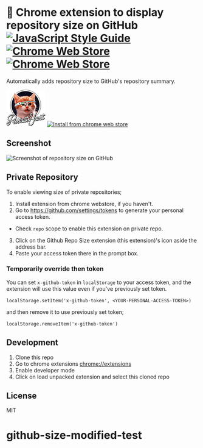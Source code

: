 # 🚀 Chrome extension to display repository size on GitHub [![JavaScript Style Guide](https://img.shields.io/badge/code%20style-standard-brightgreen.svg)](http://standardjs.com/) [![Chrome Web Store](https://img.shields.io/chrome-web-store/v/apnjnioapinblneaedefcnopcjepgkci.svg)](https://chrome.google.com/webstore/detail/github-repository-size/apnjnioapinblneaedefcnopcjepgkci) [![Chrome Web Store](https://img.shields.io/chrome-web-store/d/apnjnioapinblneaedefcnopcjepgkci.svg)](https://chrome.google.com/webstore/detail/github-repository-size/apnjnioapinblneaedefcnopcjepgkci)


Automatically adds repository size to GitHub's repository summary.

[![Featured on Product Hunt](./product-hunt.png)](https://www.producthunt.com/tech/github-repository-size) [![Install from chrome web store](https://developer.chrome.com/webstore/images/ChromeWebStore_Badge_v2_340x96.png)](https://chrome.google.com/webstore/detail/github-repository-size/apnjnioapinblneaedefcnopcjepgkci)


## Screenshot

![Screenshot of repository size on GitHub](https://raw.githubusercontent.com/harshjv/github-repo-size/master/screenshot.png)


## Private Repository

To enable viewing size of private repositories;

1. Install extension from chrome webstore, if you haven't.
2. Go to https://github.com/settings/tokens to generate your personal access token.
  - Check `repo` scope to enable this extension on private repo.
3. Click on the Github Repo Size extension (this extension)'s icon aside the address bar.
4. Paste your access token there in the prompt box.

### Temporarily override then token

You can set `x-github-token` in `localStorage` to your access token, and the extension will use this value even if you've previously set token.

    localStorage.setItem('x-github-token', <YOUR-PERSONAL-ACCESS-TOKEN>)

and then remove it to use previously set token;

    localStorage.removeItem('x-github-token')


## Development

1. Clone this repo
2. Go to chrome extensions [chrome://extensions](chrome://extensions)
3. Enable developer mode
4. Click on load unpacked extension and select this cloned repo


## License

MIT
# github-size-modified-test
